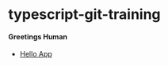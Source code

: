 # typescript-git-training
<h4>Greetings Human</h4>
<ul>
  <li><a href="https://github.com/mrtensai/typescript-git-training/tree/master/hello">Hello App</a></li>
</ul>
